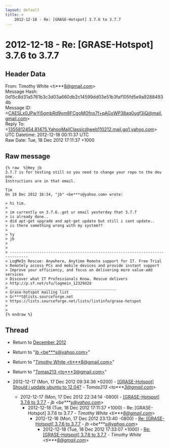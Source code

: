 ```yaml
---
layout: default
title: >
    2012-12-18 - Re: [GRASE-Hotspot] 3.7.6 to 3.7.7
---
```


# 2012-12-18 - Re: [GRASE-Hotspot] 3.7.6 to 3.7.7

## Header Data

From: Timothy White \<ti***8@gmail.com\><br>
Message Hash: 0d15c8d31a5761b3c3d03a660db2c14599dd03e51b3faf105fd5e9a92884934b<br>
Message ID: \<CAESLx0JPwYi5gmbRd9vm8FCgoMOfnx7f+pAGxWP38aq0ugf3iQ@mail.gmail.com\><br>
Reply To: \<1355812454.81475.YahooMailClassic@web110212.mail.gq1.yahoo.com\><br>
UTC Datetime: 2012-12-18 00:11:37 UTC<br>
Raw Date: Tue, 18 Dec 2012 17:11:37 +1000<br>

## Raw message

```
{% raw  %}Hey jb
3.7.7 is for testing still so you need to change your repo to the dev one.
Instructions are in that email.

Tim
On 18 Dec 2012 16:34, "jb" <be***s@yahoo.com> wrote:

> hi tim.
>
> im currently on 3.7.6..got ur email yesterday that 3.7.7
> is already done..
> did apt-get upgrade and apt-get update but still i cant update..
> is there something wrong with my system??
>
> ty
> jb
>
>
> ------------------------------------------------------------------------------
> LogMeIn Rescue: Anywhere, Anytime Remote support for IT. Free Trial
> Remotely access PCs and mobile devices and provide instant support
> Improve your efficiency, and focus on delivering more value-add services
> Discover what IT Professionals Know. Rescue delivers
> http://p.sf.net/sfu/logmein_12329d2d
> _______________________________________________
> Grase-hotspot mailing list
> Gr***t@lists.sourceforge.net
> https://lists.sourceforge.net/lists/listinfo/grase-hotspot
>
>
{% endraw %}
```

## Thread

+ Return to [December 2012](/archive/2012/12)

+ Return to "[jb <be***s<span>@</span>yahoo.com>](/authors/be___s_at_yahoo_com)"
+ Return to "[Timothy White <ti***8<span>@</span>gmail.com>](/authors/ti___8_at_gmail_com)"
+ Return to "[Tomas213 <to***3<span>@</span>gmail.com>](/authors/to___3_at_gmail_com)"

+ 2012-12-17 (Mon, 17 Dec 2012 09:34:36 +0200) - [[GRASE-Hotspot] Should i update ubuntu to 12.04?](/archive/2012/12/c807045066ff2339394b644f603450e32bb576c65a3bc6e4cc1fb20c3a1d0ecf) - _Tomas213 \<to***3@gmail.com\>_
  + 2012-12-17 (Mon, 17 Dec 2012 22:34:14 -0800) - [[GRASE-Hotspot] 3.7.6 to 3.7.7](/archive/2012/12/c3a87ad9aa46b6c0df2e85637d7e290370f5023fa3597024bc6cb8dba6611ad3) - _jb \<be***s@yahoo.com\>_
    + 2012-12-18 (Tue, 18 Dec 2012 17:11:37 +1000) - Re: [GRASE-Hotspot] 3.7.6 to 3.7.7 - _Timothy White \<ti***8@gmail.com\>_
      + 2012-12-18 (Mon, 17 Dec 2012 23:13:40 -0800) - [Re: [GRASE-Hotspot] 3.7.6 to 3.7.7](/archive/2012/12/546d3e71bbf65d2ff6f0acb4d928544a207afd319e67d7c86a6d954f8908ab0e) - _jb \<be***s@yahoo.com\>_
        + 2012-12-18 (Tue, 18 Dec 2012 17:33:07 +1000) - [Re: [GRASE-Hotspot] 3.7.6 to 3.7.7](/archive/2012/12/6972fd86281dc3f2d90d02896b9ec5c174bda1cb604cca6af25a627d084c372c) - _Timothy White \<ti***8@gmail.com\>_


